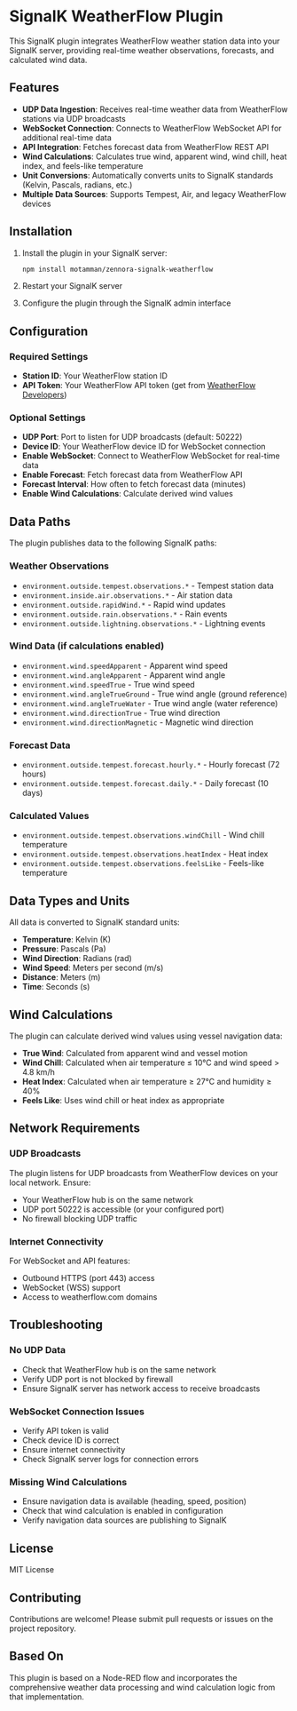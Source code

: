 # SignalK WeatherFlow Plugin

This SignalK plugin integrates WeatherFlow weather station data into your SignalK server, providing real-time weather observations, forecasts, and calculated wind data.

## Features

- **UDP Data Ingestion**: Receives real-time weather data from WeatherFlow stations via UDP broadcasts
- **WebSocket Connection**: Connects to WeatherFlow WebSocket API for additional real-time data
- **API Integration**: Fetches forecast data from WeatherFlow REST API
- **Wind Calculations**: Calculates true wind, apparent wind, wind chill, heat index, and feels-like temperature
- **Unit Conversions**: Automatically converts units to SignalK standards (Kelvin, Pascals, radians, etc.)
- **Multiple Data Sources**: Supports Tempest, Air, and legacy WeatherFlow devices

## Installation

1. Install the plugin in your SignalK server:
   ```bash
   npm install motamman/zennora-signalk-weatherflow
   ```

2. Restart your SignalK server

3. Configure the plugin through the SignalK admin interface

## Configuration

### Required Settings

- **Station ID**: Your WeatherFlow station ID
- **API Token**: Your WeatherFlow API token (get from [WeatherFlow Developers](https://weatherflow.github.io/SmartWeather/api/))

### Optional Settings

- **UDP Port**: Port to listen for UDP broadcasts (default: 50222)
- **Device ID**: Your WeatherFlow device ID for WebSocket connection
- **Enable WebSocket**: Connect to WeatherFlow WebSocket for real-time data
- **Enable Forecast**: Fetch forecast data from WeatherFlow API
- **Forecast Interval**: How often to fetch forecast data (minutes)
- **Enable Wind Calculations**: Calculate derived wind values

## Data Paths

The plugin publishes data to the following SignalK paths:

### Weather Observations
- `environment.outside.tempest.observations.*` - Tempest station data
- `environment.inside.air.observations.*` - Air station data
- `environment.outside.rapidWind.*` - Rapid wind updates
- `environment.outside.rain.observations.*` - Rain events
- `environment.outside.lightning.observations.*` - Lightning events

### Wind Data (if calculations enabled)
- `environment.wind.speedApparent` - Apparent wind speed
- `environment.wind.angleApparent` - Apparent wind angle
- `environment.wind.speedTrue` - True wind speed
- `environment.wind.angleTrueGround` - True wind angle (ground reference)
- `environment.wind.angleTrueWater` - True wind angle (water reference)
- `environment.wind.directionTrue` - True wind direction
- `environment.wind.directionMagnetic` - Magnetic wind direction

### Forecast Data
- `environment.outside.tempest.forecast.hourly.*` - Hourly forecast (72 hours)
- `environment.outside.tempest.forecast.daily.*` - Daily forecast (10 days)

### Calculated Values
- `environment.outside.tempest.observations.windChill` - Wind chill temperature
- `environment.outside.tempest.observations.heatIndex` - Heat index
- `environment.outside.tempest.observations.feelsLike` - Feels-like temperature

## Data Types and Units

All data is converted to SignalK standard units:

- **Temperature**: Kelvin (K)
- **Pressure**: Pascals (Pa)
- **Wind Direction**: Radians (rad)
- **Wind Speed**: Meters per second (m/s)
- **Distance**: Meters (m)
- **Time**: Seconds (s)

## Wind Calculations

The plugin can calculate derived wind values using vessel navigation data:

- **True Wind**: Calculated from apparent wind and vessel motion
- **Wind Chill**: Calculated when air temperature ≤ 10°C and wind speed > 4.8 km/h
- **Heat Index**: Calculated when air temperature ≥ 27°C and humidity ≥ 40%
- **Feels Like**: Uses wind chill or heat index as appropriate

## Network Requirements

### UDP Broadcasts
The plugin listens for UDP broadcasts from WeatherFlow devices on your local network. Ensure:
- Your WeatherFlow hub is on the same network
- UDP port 50222 is accessible (or your configured port)
- No firewall blocking UDP traffic

### Internet Connectivity
For WebSocket and API features:
- Outbound HTTPS (port 443) access
- WebSocket (WSS) support
- Access to weatherflow.com domains

## Troubleshooting

### No UDP Data
- Check that WeatherFlow hub is on the same network
- Verify UDP port is not blocked by firewall
- Ensure SignalK server has network access to receive broadcasts

### WebSocket Connection Issues
- Verify API token is valid
- Check device ID is correct
- Ensure internet connectivity
- Check SignalK server logs for connection errors

### Missing Wind Calculations
- Ensure navigation data is available (heading, speed, position)
- Check that wind calculation is enabled in configuration
- Verify navigation data sources are publishing to SignalK

## License

MIT License

## Contributing

Contributions are welcome! Please submit pull requests or issues on the project repository.

## Based On

This plugin is based on a Node-RED flow and incorporates the comprehensive weather data processing and wind calculation logic from that implementation.
